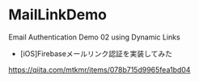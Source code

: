 # MailLinkDemo
Email Authentication Demo 02 using Dynamic Links

- [iOS]Firebaseメールリンク認証を実装してみた

https://qiita.com/mtkmr/items/078b715d9965fea1bd04
